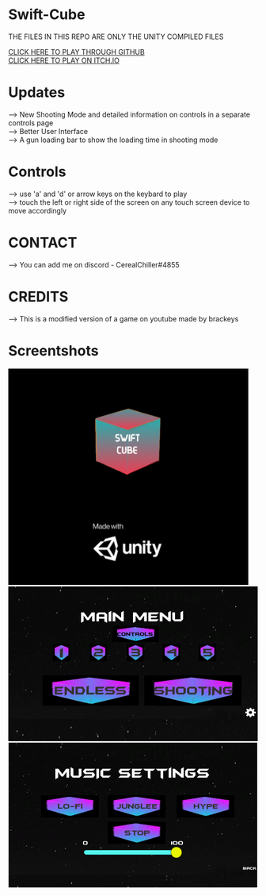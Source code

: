 # Swift-Cube

THE FILES IN THIS REPO ARE ONLY THE UNITY COMPILED FILES

[CLICK HERE TO PLAY THROUGH GITHUB](https://brainnotfoundexception.github.io/Swift-Cube/)                        
[CLICK HERE TO PLAY ON ITCH.IO](https://cerealchiller.itch.io/swiftcube)

# Updates
--> New Shooting Mode and detailed information on controls in a separate controls page      
--> Better User Interface                        
--> A gun loading bar to show the loading time in shooting mode

# Controls
--> use 'a' and 'd' or arrow keys on the keybard to play                                  
--> touch the left or right side of the screen on any touch screen device to move accordingly

# CONTACT
--> You can add me on discord - CerealChiller#4855

# CREDITS
--> This is a modified version of a game on youtube made by brackeys

# Screentshots

![LoadingScreen](https://github.com/BrainNotFoundException/Swift-Cube/blob/main/TemplateData/DeepinScreenshot_select-area_20201210110837.png?raw=true)    
![MainMenu](https://github.com/BrainNotFoundException/Swift-Cube/blob/main/TemplateData/Capture.PNG?raw=true)     
![MusicSettings](https://github.com/BrainNotFoundException/Swift-Cube/blob/main/TemplateData/image_2020-12-26_145940.png?raw=true)      
